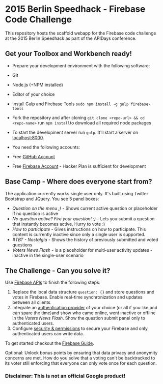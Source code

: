 # 2015 Berlin Speedhack - Firebase Code Challenge

This repository hosts the scaffold webapp for the Firebase code
challenge at the 2015 Berlin Speedhack as part of the APIDays conference.


## Get your Toolbox and Workbench ready!
 - Prepare your development environment with the following software:
  - Git
  - Node.js (+NPM installed)
  - Editor of your choice
  - Install Gulp and Firebase Tools ```sudo npm install -g gulp firebase-tools```

 - Fork the repository and after cloning ```git clone <repo-url> && cd <repo-name>``` run ```npm install```to download all required node packages
 - To start the development server run ```gulp```. It'll start a server on [localhost:8000](http://localhost:8000/).

 - You need the following accounts:
  - Free [GitHub Account](https://github.com/join)
  - Free [Firebase Account](https://www.firebase.com/account/) - Hacker Plan is sufficient for development

## Base Camp - Where does everyone start from?
The application currently works single user only. It's built using Twitter Bootstrap and JQuery.
You see 5 panel boxes:
 - *Question on the menu ;)* - Shows current active question or placeholder if no question is active
 - *No question active? Fire your question! :)* - Lets you submit a question that instantly becomes active. Hurry to vote :)
 - *How to participate* - Gives instructions on how to participate. This content is currently inactive since only a single user is supported.
 - *#TBT - Nostalgia* - Shows the history of previously submitted and voted questions
 - *Voters News Flash* - is a placeholder for multi-user activity updates - inactive in the single-user scenario

## The Challenge - Can you solve it?
Use [Firebase APIs](https://www.firebase.com/how-it-works.html) to finish the following steps:
 1. Replace the local data structure ```question: {}``` and store questions and votes in Firebase. Enable real-time synchronization and updates between all clients.
 2. Integrate an [authentication provider](https://www.firebase.com/docs/web/guide/user-auth.html#section-providers) of your choice (or all if you like and can spare the time)and show who came online, went inactive or offline in the *Voters News Flash*. Show the question submit panel only to authenticated users.
 3. Configure [security & permissions](https://www.firebase.com/docs/web/guide/understanding-security.html#section-authorization) to secure your Firebase and only authenticated users can write data.

To get started checkout the [Firebase Guide](https://www.firebase.com/docs/web/guide/).

Optional: Unlock bonus points by ensuring that data privacy and anonymity concerns are met. How do you solve that a voting can't be backtracked to its voter still enforcing that everyone can only vote once for each question.

### Disclaimer: This is not an official Google product!